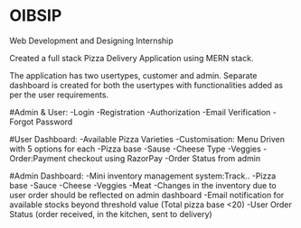 # OIBSIP

Web Development and Designing Internship

Created a full stack Pizza Delivery Application using MERN stack.

The application has two usertypes, customer and admin. Separate dashboard is created for both the usertypes with functionalities added as per the user requirements.

#Admin & User:
-Login
-Registration
-Authorization
-Email Verification
-Forgot Password

#User Dashboard:
-Available Pizza Varieties
-Customisation: Menu Driven with 5 options for each
	-Pizza base
	-Sause
	-Cheese Type
	-Veggies
-Order:Payment checkout using RazorPay
-Order Status from admin

#Admin Dashboard:
-Mini inventory management system:Track..
	-Pizza base
	-Sauce 
	-Cheese
	-Veggies 
	-Meat
-Changes in the inventory due to user order should be reflected on admin dashboard
-Email notification for available stocks beyond  threshold value (Total pizza base <20)
-User Order Status (order received, in the kitchen, sent to delivery)
